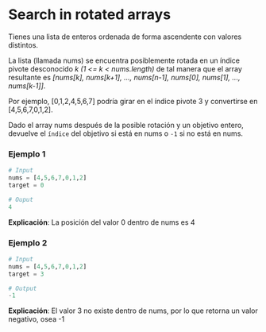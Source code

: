 # Search in rotated arrays
Tienes una lista de enteros ordenada de forma ascendente con valores distintos.

La lista (llamada nums) se encuentra posiblemente rotada en un índice pivote desconocido _k (1 <= k < nums.length)_ de tal manera que el array resultante es _[nums[k], nums[k+1], ..., nums[n-1], nums[0], nums[1], ..., nums[k-1]]_.

Por ejemplo, [0,1,2,4,5,6,7] podría girar en el índice pivote 3 y convertirse en [4,5,6,7,0,1,2].

Dado el array nums después de la posible rotación y un objetivo entero, devuelve el `índice` del objetivo si está en nums o `-1` si no está en nums.

### Ejemplo 1
```py
# Input
nums = [4,5,6,7,0,1,2]
target = 0

# Ouput
4 
```

**Explicación**: La posición del valor 0 dentro de nums es 4

### Ejemplo 2
```py
# Input
nums = [4,5,6,7,0,1,2]
target = 3

# Output
-1
```

**Explicación**: El valor 3 no existe dentro de nums, por lo que retorna un valor negativo, osea -1